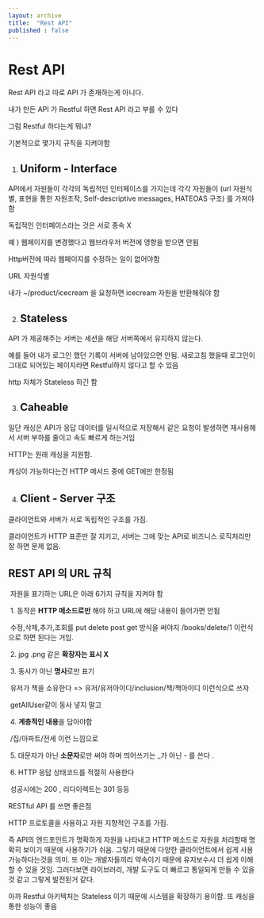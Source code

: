 ```yaml
---
layout: archive
title:  "Rest API"
published : false
---
```



# Rest API

Rest API 라고 따로 API 가 존재하는게 아니다.

내가 만든 API 가 Restful 하면 Rest API 라고 부를 수 있다

그럼 Restful 하다는게 뭐냐? 

기본적으로 몇가지 규칙을 지켜야함

1. ## Uniform - Interface 

API에서 자원들이 각각의 독립적인 인터페이스를 가지는데 각각 자원들이 (url 자원식별, 표현을 통한 자원조작, Self-descriptive messages, HATEOAS 구조) 를 가져야함

독립적인 인터페이스라는 것은 서로 종속 X

예 ) 웹페이지를 변경했다고 웹브라우저 버전에 영향을 받으면 안됨

Http버전에 따라 웹페이지를 수정하는 일이 없어야함

URL 자원식별

내가 ~/product/icecream 을 요청하면 icecream 자원을 반환해줘야 함

2. ## Stateless

API 가 제공해주는 서버는 세션을 해당 서버쪽에서 유지하지 않는다. 

예를 들어 내가 로그인 했던 기록이 서버에 남아있으면 안됨. 새로고침 했을때 로그인이 그대로 되어있는 페이지라면 Restful하지 않다고 할 수 있음

http 자체가 Stateless 하긴 함

3. ## Caheable

일단 캐싱은 API가 응답 데이터를 일시적으로 저장해서 같은 요청이 발생하면 재사용해서 서버 부하를 줄이고 속도 빠르게 하는거임

HTTP는 원래 캐싱을 지원함.

캐싱이 가능하다는건 HTTP 메서드 중에 GET에만 한정됨

4. ## Client - Server 구조

클라이언트와 서버가 서로 독립적인 구조를 가짐.

클라이언트가 HTTP 표준만 잘 지키고, 서버는 그에 맞는 API로 비즈니스 로직처리만 잘 하면 문제 없음.



## REST API 의 URL 규칙

​	자원을 표기하는 URL은 아래 6가지 규칙을 지켜야 함

​	1. 동작은 **HTTP 메소드로만** 해야 하고 URL에 해당 내용이 들어가면 안됨

​	수정,삭제,추가,조회를 put delete post get 방식을 써야지 /books/delete/1 이런식으로 하면 된다는 거임.

​	2. jpg .png 같은 **확장자는 표시 X**

​	3. 동사가 아닌 **명사**로만 표기

​	유저가 책을 소유한다 => 유저/유저아이디/inclusion/책/책아이디 이런식으로 쓰자 

​	getAllUser같이 동사 넣지 말고

​	4. **계층적인 내용**을 담아야함

​	/집/아파트/전세 이런 느낌으로

​	5. 대문자가 아닌 **소문자**로만 써야 하며 띄어쓰기는 _가 아닌 - 를 쓴다 .

​	6. HTTP 응답 상태코드를 적절히 사용한다 

​	성공시에는 200 , 리다이렉트는 301 등등 



RESTful API 를 쓰면 좋은점

HTTP 프로토콜을 사용하고 자원 지향적인 구조를 가짐.

즉 API의 엔드포인트가 명확하게 자원을 나타내고 HTTP 메소드로 자원을 처리할때 명확히 보이기 때문에 사용하기가 쉬움. 그렇기 때문에 다양한 클라이언트에서 쉽게 사용가능하다는것을 의미. 또 이는 개발자들끼리 약속이기 때문에 유지보수시 더 쉽게 이해할 수 있을 것임. 그러다보면 라이브러리, 개발 도구도 더 빠르고 통일되게 만들 수 있을 것 같고 그렇게 발전된거 같다. 

아까 Restful 아키텍처는 Stateless 이기 때문에 시스템을 확장하기 용이함. 또 캐싱을 통한 성능이 좋음

